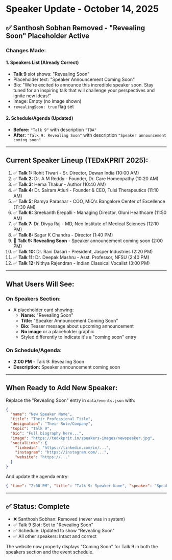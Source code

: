 # Speaker Update - October 14, 2025

## ✅ Santhosh Sobhan Removed - "Revealing Soon" Placeholder Active

### Changes Made:

#### 1. **Speakers List** (Already Correct)
- **Talk 9** slot shows: "Revealing Soon"
- Placeholder text: "Speaker Announcement Coming Soon"
- Bio: "We're excited to announce this incredible speaker soon. Stay tuned for an inspiring talk that will challenge your perspectives and ignite new ideas!"
- Image: Empty (no image shown)
- `revealingSoon: true` flag set

#### 2. **Schedule/Agenda** (Updated)
- **Before:** `"Talk 9"` with description `"TBA"`
- **After:** `"Talk 9: Revealing Soon"` with description `"Speaker announcement coming soon"`

---

## Current Speaker Lineup (TEDxKPRIT 2025):

1. ✅ **Talk 1:** Rohit Tiwari - Sr. Director, Dewan India (10:00 AM)
2. ✅ **Talk 2:** Dr. A M Reddy - Founder, Dr. Care Homeopathy (10:20 AM)
3. ✅ **Talk 3:** Hema Thakur - Author (10:40 AM)
4. ✅ **Talk 4:** Dr. Sairam Atluri - Founder & CEO, Tulsi Therapeutics (11:10 AM)
5. ✅ **Talk 5:** Ramya Parashar - COO, MiQ's Bangalore Center of Excellence (11:30 AM)
6. ✅ **Talk 6:** Sreekanth Erepalli - Managing Director, Gluni Healthcare (11:50 AM)
7. ✅ **Talk 7:** Dr. Divya Raj - MD, Neo Institute of Medical Sciences (12:10 PM)
8. ✅ **Talk 8:** Sagar K Chandra - Director (1:40 PM)
9. 🔄 **Talk 9:** **Revealing Soon** - Speaker announcement coming soon (2:00 PM)
10. ✅ **Talk 10:** Dr. Ravi Dasari - President, Jasper Industries (2:20 PM)
11. ✅ **Talk 11:** Dr. Deepak Mashru - Asst. Professor, NFSU (2:40 PM)
12. ✅ **Talk 12:** Nithya Rajendran - Indian Classical Vocalist (3:00 PM)

---

## What Users Will See:

### On Speakers Section:
- A placeholder card showing:
  - **Name:** "Revealing Soon"
  - **Title:** "Speaker Announcement Coming Soon"
  - **Bio:** Teaser message about upcoming announcement
  - **No image** or a placeholder graphic
  - Styled differently to indicate it's a "coming soon" entry

### On Schedule/Agenda:
- **2:00 PM** - Talk 9: Revealing Soon
- **Description:** Speaker announcement coming soon

---

## When Ready to Add New Speaker:

Replace the "Revealing Soon" entry in `data/events.json` with:

```json
{
  "name": "New Speaker Name",
  "title": "Their Professional Title",
  "designation": "Their Role/Company",
  "topic": "Talk 9",
  "bio": "Full biography here...",
  "image": "https://tedxkprit.in/speakers-images/newspeaker.jpg",
  "socialLinks": {
    "linkedin": "https://linkedin.com/in/...",
    "instagram": "https://instagram.com/...",
    "website": "https://..."
  }
}
```

And update the agenda entry:
```json
{ "time": "2:00 PM", "title": "Talk 9: Speaker Name", "speaker": "Speaker Name", "designation": "Role/Company" }
```

---

## ✅ Status: Complete

- ❌ Santhosh Sobhan: Removed (never was in system)
- ✅ Talk 9 Slot: Set to "Revealing Soon"
- ✅ Schedule: Updated to show "Revealing Soon"
- ✅ All other speakers: Intact and correct

The website now properly displays "Coming Soon" for Talk 9 in both the speakers section and the event schedule.
